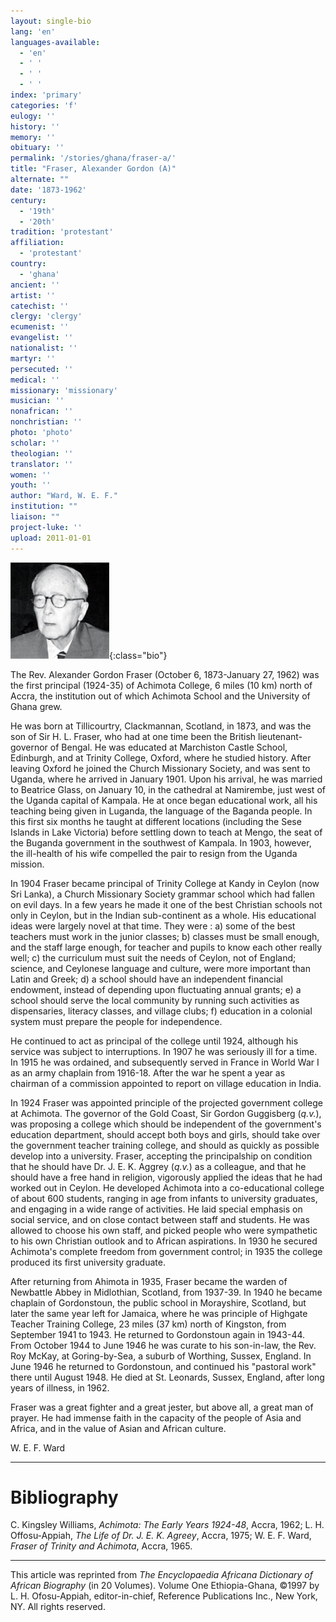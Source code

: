 ```yaml
---
layout: single-bio
lang: 'en'
languages-available:
  - 'en'
  - ' '
  - ' '
  - ' '
index: 'primary'
categories: 'f'
eulogy: ''
history: ''
memory: ''
obituary: ''
permalink: '/stories/ghana/fraser-a/'
title: "Fraser, Alexander Gordon (A)"
alternate: ""
date: '1873-1962'
century:
  - '19th'
  - '20th'
tradition: 'protestant'
affiliation:
  - 'protestant'
country:
  - 'ghana'
ancient: ''
artist: ''
catechist: ''
clergy: 'clergy'
ecumenist: ''
evangelist: ''
nationalist: ''
martyr: ''
persecuted: ''
medical: ''
missionary: 'missionary'
musician: ''
nonafrican: ''
nonchristian: ''
photo: 'photo'
scholar: ''
theologian: ''
translator: ''
women: ''
youth: ''
author: "Ward, W. E. F."
institution: ""
liaison: ""
project-luke: ''
upload: 2011-01-01
---
```


![Alexander Fraser](/images/bio-pics/ghana/fraser-a/Fraser_small.jpg){:class="bio"}

The Rev. Alexander Gordon Fraser (October 6, 1873-January 27, 1962) was the first principal (1924-35) of Achimota College, 6 miles (10 km) north of Accra, the institution out of which Achimota School and the University of Ghana grew.

He was born at Tillicourtry, Clackmannan, Scotland, in 1873, and was the son of Sir H. L. Fraser, who had at one time been the British lieutenant-governor of Bengal. He was educated at Marchiston Castle School, Edinburgh, and at Trinity College, Oxford, where he studied history. After leaving Oxford he joined the Church Missionary Society, and was sent to Uganda, where he arrived in January 1901. Upon his arrival, he was married to Beatrice Glass, on January 10, in the cathedral at Namirembe, just west of the Uganda capital of Kampala. He at once began educational work, all his teaching being given in Luganda, the language of the Baganda people. In this first six months he taught at different locations (including the Sese Islands in Lake Victoria) before settling down to teach at Mengo, the seat of the Buganda government in the southwest of Kampala. In 1903, however, the ill-health of his wife compelled the pair to resign from the Uganda mission.

In 1904 Fraser became principal of Trinity College at Kandy in Ceylon (now Sri Lanka), a Church Missionary Society grammar school which had fallen on evil days. In a few years he made it one of the best Christian schools not only in Ceylon, but in the Indian sub-continent as a whole. His educational ideas were largely novel at that time. They were : a) some of the best teachers must work in the junior classes; b) classes must be small enough, and the staff large enough, for teacher and pupils to know each other really well; c) the curriculum must suit the needs of Ceylon, not of England; science, and Ceylonese language and culture, were more important than Latin and Greek; d) a school should have an independent financial endowment, instead of depending upon fluctuating annual grants; e) a school should serve the local community by running such activities as dispensaries, literacy classes, and village clubs; f) education in a colonial system must prepare the people for independence.

He continued to act as principal of the college until 1924, although his service was subject to interruptions. In 1907 he was seriously ill for a time. In 1915 he was ordained, and subsequently served in France in World War I as an army chaplain from 1916-18. After the war he spent a year as chairman of a commission appointed to report on village education in India.

In 1924 Fraser was appointed principle of the projected government college at Achimota. The governor of the Gold Coast, Sir Gordon Guggisberg (*q.v.*), was proposing a college which should be independent of the government's education department, should accept both boys and girls, should take over the government teacher training college, and should as quickly as possible develop into a university. Fraser, accepting the principalship on condition that he should have Dr. J. E. K. Aggrey (*q.v.*) as a colleague, and that he should have a free hand in religion, vigorously applied the ideas that he had worked out in Ceylon. He developed Achimota into a co-educational college of about 600 students, ranging in age from infants to university graduates, and engaging in a wide range of activities. He laid special emphasis on social service, and on close contact between staff and students.
He was allowed to choose his own staff, and picked people who were sympathetic to his own Christian outlook and to African aspirations. In 1930 he secured Achimota's complete freedom from government control; in 1935 the college produced its first university graduate.

After returning from Ahimota in 1935, Fraser became the warden of Newbattle Abbey in Midlothian, Scotland, from 1937-39. In 1940 he became chaplain of Gordonstoun, the public school in Morayshire, Scotland, but later the same year left for Jamaica, where he was principle of Highgate Teacher Training College, 23 miles (37 km) north of Kingston, from September 1941 to 1943. He returned to Gordonstoun again in 1943-44. From October 1944 to June 1946 he was curate to his son-in-law, the Rev. Roy McKay, at Goring-by-Sea, a suburb of Worthing, Sussex, England. In June 1946 he returned to Gordonstoun, and continued his "pastoral work" there until August 1948. He died at St. Leonards, Sussex, England, after long years of illness, in 1962.

Fraser was a great fighter and a great jester, but above all, a great man of prayer. He had immense faith in the capacity of the people of Asia and Africa, and in the value of Asian and African culture.

W. E. F. Ward

---

# Bibliography

C. Kingsley Williams, *Achimota: The Early Years 1924-48*, Accra, 1962; L. H. Offosu-Appiah, *The Life of Dr. J. E. K. Agreey*, Accra, 1975; W. E. F. Ward, *Fraser of Trinity and Achimota*, Accra, 1965.

---

This article was reprinted from *The Encyclopaedia Africana Dictionary of African Biography* (in 20 Volumes). Volume One Ethiopia-Ghana, &copy;1997 by L. H. Ofosu-Appiah, editor-in-chief, Reference Publications Inc., New York, NY. All rights reserved.
